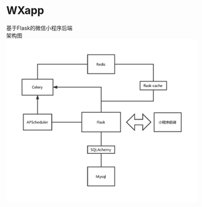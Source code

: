# WXapp
基于Flask的微信小程序后端<br>
架构图
![架构图](https://github.com/Gunkkk/WXapp/blob/master/%E6%9E%B6%E6%9E%84%E5%9B%BE.png)
